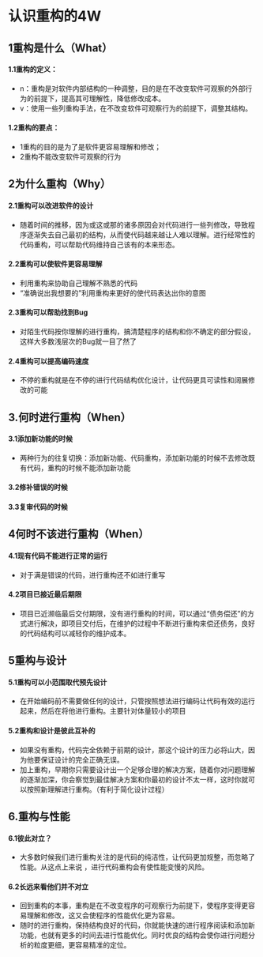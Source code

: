 # 认识重构的4W
## 1重构是什么（What）
#### 1.1重构的定义：
* n：重构是对软件内部结构的一种调整，目的是在不改变软件可观察的外部行为的前提下，提高其可理解性，降低修改成本。
* v：使用一些列重构手法，在不改变软件可观察行为的前提下，调整其结构。
#### 1.2重构的要点：
* 1重构的目的是为了是软件更容易理解和修改；
* 2重构不能改变软件可观察的行为
## 2为什么重构（Why）
#### 2.1重构可以改进软件的设计
*  随着时间的推移，因为或这或那的诸多原因会对代码进行一些列修改，导致程序逐渐失去自己最初的结构，从而使代码越来越让人难以理解。进行经常性的代码重构，可以帮助代码维持自己该有的本来形态。
#### 2.2重构可以使软件更容易理解
 *  利用重构来协助自己理解不熟悉的代码
 *  “准确说出我想要的”利用重构来更好的使代码表达出你的意图
#### 2.3重构可以帮助找到Bug
 *  对陌生代码按你理解的进行重构，搞清楚程序的结构和你不确定的部分假设，这样大多数浅层次的Bug就一目了然了
#### 2.4重构可以提高编码速度
 *   不停的重构就是在不停的进行代码结构优化设计，让代码更具可读性和阔展修改的可能
## 3.何时进行重构（When） 
#### 3.1添加新功能的时候
* 两种行为的往复切换：添加新功能、代码重构，添加新功能的时候不去修改既有代码，重构的时候不能添加新功能
#### 3.2修补错误的时候
#### 3.3复审代码的时候
## 4何时不该进行重构（When）
#### 4.1现有代码不能进行正常的运行
 * 对于满是错误的代码，进行重构还不如进行重写
#### 4.2项目已接近最后期限
 * 项目已近濒临最后交付期限，没有进行重构的时间，可以通过“债务偿还”的方式进行解决，即项目交付后，在维护的过程中不断进行重构来偿还债务，良好的代码结构可以减轻你的维护成本。
## 5重构与设计
#### 5.1重构可以小范围取代预先设计
 * 在开始编码前不需要做任何的设计，只管按照想法进行编码让代码有效的运行起来，然后在将他进行重构。主要针对体量较小的项目
#### 5.2重构和设计是彼此互补的
 * 如果没有重构，代码完全依赖于前期的设计，那这个设计的压力必将山大，因为他要保证设计的完全正确无误。
 * 加上重构，早期你只需要设计出一个足够合理的解决方案，随着你对问题理解的逐渐加深，你会察觉到最佳解决方案和你最初的设计不太一样，这时你就可以按照新理解进行重构。（有利于简化设计过程）
## 6.重构与性能
#### 6.1彼此对立？
 * 大多数时候我们进行重构关注的是代码的纯洁性，让代码更加规整，而忽略了性能。从这点上来说 ，进行代码重构会有使性能变慢的风险。
#### 6.2长远来看他们并不对立
 * 回到重构的本事，重构是在不改变程序的可观察行为前提下，使程序变得更容易理解和修改，这又会使程序的性能优化更为容易。
 * 随时的进行重构，保持结构良好的代码，你就能快速的进行程序阅读和添加新功能，也就有更多的时间去进行性能优化。同时优良的结构会使你进行问题分析的粒度更细，更容易精准的定位。
